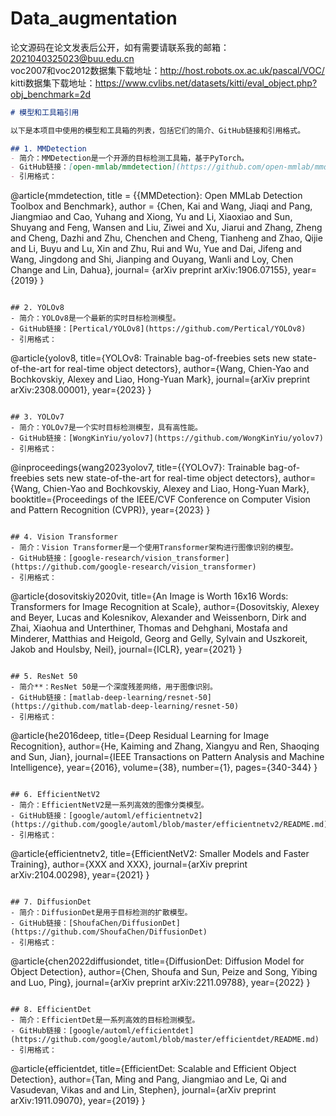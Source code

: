 # Data_augmentation
论文源码在论文发表后公开，如有需要请联系我的邮箱：2021040325023@buu.edu.cn  
voc2007和voc2012数据集下载地址：http://host.robots.ox.ac.uk/pascal/VOC/  
kitti数据集下载地址：https://www.cvlibs.net/datasets/kitti/eval_object.php?obj_benchmark=2d  

```markdown
# 模型和工具箱引用

以下是本项目中使用的模型和工具箱的列表，包括它们的简介、GitHub链接和引用格式。

## 1. MMDetection
- 简介：MMDetection是一个开源的目标检测工具箱，基于PyTorch。
- GitHub链接：[open-mmlab/mmdetection](https://github.com/open-mmlab/mmdetection)
- 引用格式：
  ```
  @article{mmdetection,
  title   = {{MMDetection}: Open MMLab Detection Toolbox and Benchmark},
  author  = {Chen, Kai and Wang, Jiaqi and Pang, Jiangmiao and Cao, Yuhang and
  Xiong, Yu and Li, Xiaoxiao and Sun, Shuyang and Feng, Wansen and
  Liu, Ziwei and Xu, Jiarui and Zhang, Zheng and Cheng, Dazhi and
  Zhu, Chenchen and Cheng, Tianheng and Zhao, Qijie and Li, Buyu and
  Lu, Xin and Zhu, Rui and Wu, Yue and Dai, Jifeng and Wang, Jingdong
  and Shi, Jianping and Ouyang, Wanli and Loy, Chen Change and Lin, Dahua},
  journal= {arXiv preprint arXiv:1906.07155},
  year={2019}
  }
  ```

## 2. YOLOv8
- 简介：YOLOv8是一个最新的实时目标检测模型。
- GitHub链接：[Pertical/YOLOv8](https://github.com/Pertical/YOLOv8)
- 引用格式：
  ```
  @article{yolov8,
  title={YOLOv8: Trainable bag-of-freebies sets new state-of-the-art for real-time object detectors},
  author={Wang, Chien-Yao and Bochkovskiy, Alexey and Liao, Hong-Yuan Mark},
  journal={arXiv preprint arXiv:2308.00001},
  year={2023}
  }
  ```

## 3. YOLOv7
- 简介：YOLOv7是一个实时目标检测模型，具有高性能。
- GitHub链接：[WongKinYiu/yolov7](https://github.com/WongKinYiu/yolov7)
- 引用格式：
  ```
  @inproceedings{wang2023yolov7,
  title={{YOLOv7}: Trainable bag-of-freebies sets new state-of-the-art for real-time object detectors},
  author={Wang, Chien-Yao and Bochkovskiy, Alexey and Liao, Hong-Yuan Mark},
  booktitle={Proceedings of the IEEE/CVF Conference on Computer Vision and Pattern Recognition (CVPR)},
  year={2023}
  }
  ```

## 4. Vision Transformer
- 简介：Vision Transformer是一个使用Transformer架构进行图像识别的模型。
- GitHub链接：[google-research/vision_transformer](https://github.com/google-research/vision_transformer)
- 引用格式：
  ```
  @article{dosovitskiy2020vit,
  title={An Image is Worth 16x16 Words: Transformers for Image Recognition at Scale},
  author={Dosovitskiy, Alexey and Beyer, Lucas and Kolesnikov, Alexander and Weissenborn, Dirk and Zhai, Xiaohua and Unterthiner, Thomas and  Dehghani, Mostafa and Minderer, Matthias and Heigold, Georg and Gelly, Sylvain and Uszkoreit, Jakob and Houlsby, Neil},
  journal={ICLR},
  year={2021}
  }
  ```

## 5. ResNet 50
- 简介**：ResNet 50是一个深度残差网络，用于图像识别。
- GitHub链接：[matlab-deep-learning/resnet-50](https://github.com/matlab-deep-learning/resnet-50)
- 引用格式：
  ```
  @article{he2016deep,
    title={Deep Residual Learning for Image Recognition},
    author={He, Kaiming and Zhang, Xiangyu and Ren, Shaoqing and Sun, Jian},
    journal={IEEE Transactions on Pattern Analysis and Machine Intelligence},
    year={2016},
    volume={38},
    number={1},
    pages={340-344}
  }
  ```

## 6. EfficientNetV2
- 简介：EfficientNetV2是一系列高效的图像分类模型。
- GitHub链接：[google/automl/efficientnetv2](https://github.com/google/automl/blob/master/efficientnetv2/README.md)
- 引用格式：
  ```
  @article{efficientnetv2,
    title={EfficientNetV2: Smaller Models and Faster Training},
    author={XXX and XXX},
    journal={arXiv preprint arXiv:2104.00298},
    year={2021}
  }
  ```

## 7. DiffusionDet
- 简介：DiffusionDet是用于目标检测的扩散模型。
- GitHub链接：[ShoufaChen/DiffusionDet](https://github.com/ShoufaChen/DiffusionDet)
- 引用格式：
  ```
  @article{chen2022diffusiondet,
  title={DiffusionDet: Diffusion Model for Object Detection},
  author={Chen, Shoufa and Sun, Peize and Song, Yibing and Luo, Ping},
  journal={arXiv preprint arXiv:2211.09788},
  year={2022}
  }
  ```

## 8. EfficientDet
- 简介：EfficientDet是一系列高效的目标检测模型。
- GitHub链接：[google/automl/efficientdet](https://github.com/google/automl/blob/master/efficientdet/README.md)
- 引用格式：
  ```
  @article{efficientdet,
    title={EfficientDet: Scalable and Efficient Object Detection},
    author={Tan, Ming and Pang, Jiangmiao and Le, Qi and Vasudevan, Vikas and and Lin, Stephen},
    journal={arXiv preprint arXiv:1911.09070},
    year={2019}
  }
  ```
```



